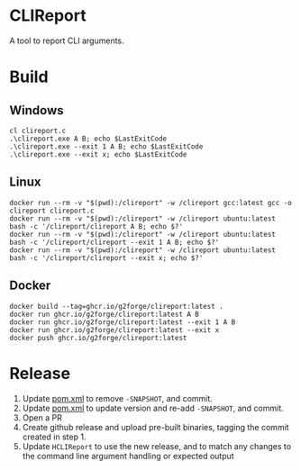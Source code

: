 # CLIReport

A tool to report CLI arguments.

# Build

## Windows

```
cl clireport.c
.\clireport.exe A B; echo $LastExitCode
.\clireport.exe --exit 1 A B; echo $LastExitCode
.\clireport.exe --exit x; echo $LastExitCode
```

## Linux

```
docker run --rm -v "$(pwd):/clireport" -w /clireport gcc:latest gcc -o clireport clireport.c
docker run --rm -v "$(pwd):/clireport" -w /clireport ubuntu:latest bash -c '/clireport/clireport A B; echo $?'
docker run --rm -v "$(pwd):/clireport" -w /clireport ubuntu:latest bash -c '/clireport/clireport --exit 1 A B; echo $?'
docker run --rm -v "$(pwd):/clireport" -w /clireport ubuntu:latest bash -c '/clireport/clireport --exit x; echo $?'
```

## Docker

```
docker build --tag=ghcr.io/g2forge/clireport:latest .
docker run ghcr.io/g2forge/clireport:latest A B
docker run ghcr.io/g2forge/clireport:latest --exit 1 A B
docker run ghcr.io/g2forge/clireport:latest --exit x
docker push ghcr.io/g2forge/clireport:latest
```

# Release

1. Update [pom.xml](pom.xml) to remove `-SNAPSHOT`, and commit.
2. Update [pom.xml](pom.xml) to update version and re-add `-SNAPSHOT`, and commit.
3. Open a PR
4. Create github release and upload pre-built binaries, tagging the commit created in step 1.
5. Update `HCLIReport` to use the new release, and to match any changes to the command line argument handling or expected output
